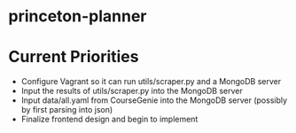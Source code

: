 # princeton-planner

Current Priorities
===================
- Configure Vagrant so it can run utils/scraper.py and a MongoDB server
- Input the results of utils/scraper.py into the MongoDB server
- Input data/all.yaml from CourseGenie into the MongoDB server (possibly by first parsing into json)
- Finalize frontend design and begin to implement
